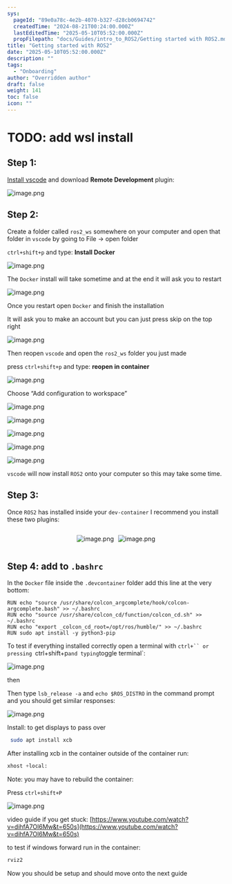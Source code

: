 ```yaml
---
sys:
  pageId: "89e0a78c-4e2b-4070-b327-d28cb0694742"
  createdTime: "2024-08-21T00:24:00.000Z"
  lastEditedTime: "2025-05-10T05:52:00.000Z"
  propFilepath: "docs/Guides/intro_to_ROS2/Getting started with ROS2.md"
title: "Getting started with ROS2"
date: "2025-05-10T05:52:00.000Z"
description: ""
tags:
  - "Onboarding"
author: "Overridden author"
draft: false
weight: 141
toc: false
icon: ""
---
```


# TODO: add wsl install

## Step 1:

[Install vscode](https://code.visualstudio.com/download) and download **Remote Development** plugin:

![image.png](https://prod-files-secure.s3.us-west-2.amazonaws.com/d518164a-d88e-44d1-a4ee-3adb3bd8bce0/efb52993-1881-4a40-b95e-6f020334f022/image.png?X-Amz-Algorithm=AWS4-HMAC-SHA256&X-Amz-Content-Sha256=UNSIGNED-PAYLOAD&X-Amz-Credential=ASIAZI2LB466SNO5KCXY%2F20250607%2Fus-west-2%2Fs3%2Faws4_request&X-Amz-Date=20250607T004159Z&X-Amz-Expires=3600&X-Amz-Security-Token=IQoJb3JpZ2luX2VjEJD%2F%2F%2F%2F%2F%2F%2F%2F%2F%2FwEaCXVzLXdlc3QtMiJHMEUCIHek61OjIboWyb26wnESst6JMb9%2Br1T%2B3gVsIvbskJO8AiEA%2FnkYlAr241PKProxu4EUmEKnQ5dYhBJVKOjlvcShsAMq%2FwMIaRAAGgw2Mzc0MjMxODM4MDUiDFkjBniZ6hl4wYp30SrcA1eWP9ZojMsHHqd7PXp2%2FHS48dxQsJVK8gdwXkaw8qCOfDFezOPx4kdRDvIMBjdFoeErCkyzaLDtRnboDs4ZFrToC7KMOItzA9m%2FQrTosPWwTTPUDPL7GA0GVDF8zICpfMuWe8zRyKd%2Fj5AaB6A9HPM%2BHjFxAPdfTB9WECjPmIy8HDlgir28f8pMzdALP%2BTxQRfn%2FRM0amdTUQUjNlTD9kHi88Xo4WmutFwOb8itUWWqiCKPrLAJP3z5fn2kezk5I0%2FYvU8asCuWJBD45SrY3tcoOaG4TFn8ynSUWhrguqSJQOkJobfr9eqgaOPJm0XKGndn5R6tJncR6jQgMxuBX9UTsU85oOVYzilVwZ5YFfU0H1hI3irQCj1hsQkNmPcfYw5%2FzQCe%2FjuvA9kAUIbu%2F5%2BfTbiBktLr7y%2Fca7ZLwPDkgRChQKdRz1kbet6tmqRygaw6%2B2fJyIXkIN9NJuEWJW9we0N2KLTln85kQOrvVy2Cbp7vwq8BcboMrYDOkfs0e5fhjCMsdHOcYphh5FP1aKeH8XOQF0kWeCgic3VIW76PdnesdlylvvLkS2PPkWZ%2F0dz2UatOoT7OXsaIfS0gdi9ifYWCadf%2Fr1EVEWf2t%2FToW2cwBbOzY8nVlyhXMO2IjsIGOqUB1zrFTeOUEZ8IeYTxK8kqRmChAkLLxSxO6NwlksIzIwgpQlJENRrMH5YwANeAJ%2FHjr00NaYbUw5fX0V4gzrYgbDBO%2Fa%2Fmb8iieaY0%2FUdLQxEyhklyeg11IoPy%2FSJO5BF1j3JLngQSIVAtt2VpBY12aJGNcvgI578zbCiiN%2F4e8hGYx%2Fxf1xYrsQ6LHe6XhZR%2BQ5HbwN6H93jrvHh%2BugJWAF1iafxA&X-Amz-Signature=f2caaad0bf61bc9b01054d8deb817b61a47e4a98d44d21b02a569deffabd9890&X-Amz-SignedHeaders=host&x-id=GetObject)

## Step 2:

Create a folder called `ros2_ws` somewhere on your computer and open that folder in `vscode` by going to File → open folder 

`ctrl+shift+p` and type: **Install Docker**

![image.png](https://prod-files-secure.s3.us-west-2.amazonaws.com/d518164a-d88e-44d1-a4ee-3adb3bd8bce0/2269dc0e-1cd5-47ff-bceb-c04ad9b2eab0/image.png?X-Amz-Algorithm=AWS4-HMAC-SHA256&X-Amz-Content-Sha256=UNSIGNED-PAYLOAD&X-Amz-Credential=ASIAZI2LB466SNO5KCXY%2F20250607%2Fus-west-2%2Fs3%2Faws4_request&X-Amz-Date=20250607T004159Z&X-Amz-Expires=3600&X-Amz-Security-Token=IQoJb3JpZ2luX2VjEJD%2F%2F%2F%2F%2F%2F%2F%2F%2F%2FwEaCXVzLXdlc3QtMiJHMEUCIHek61OjIboWyb26wnESst6JMb9%2Br1T%2B3gVsIvbskJO8AiEA%2FnkYlAr241PKProxu4EUmEKnQ5dYhBJVKOjlvcShsAMq%2FwMIaRAAGgw2Mzc0MjMxODM4MDUiDFkjBniZ6hl4wYp30SrcA1eWP9ZojMsHHqd7PXp2%2FHS48dxQsJVK8gdwXkaw8qCOfDFezOPx4kdRDvIMBjdFoeErCkyzaLDtRnboDs4ZFrToC7KMOItzA9m%2FQrTosPWwTTPUDPL7GA0GVDF8zICpfMuWe8zRyKd%2Fj5AaB6A9HPM%2BHjFxAPdfTB9WECjPmIy8HDlgir28f8pMzdALP%2BTxQRfn%2FRM0amdTUQUjNlTD9kHi88Xo4WmutFwOb8itUWWqiCKPrLAJP3z5fn2kezk5I0%2FYvU8asCuWJBD45SrY3tcoOaG4TFn8ynSUWhrguqSJQOkJobfr9eqgaOPJm0XKGndn5R6tJncR6jQgMxuBX9UTsU85oOVYzilVwZ5YFfU0H1hI3irQCj1hsQkNmPcfYw5%2FzQCe%2FjuvA9kAUIbu%2F5%2BfTbiBktLr7y%2Fca7ZLwPDkgRChQKdRz1kbet6tmqRygaw6%2B2fJyIXkIN9NJuEWJW9we0N2KLTln85kQOrvVy2Cbp7vwq8BcboMrYDOkfs0e5fhjCMsdHOcYphh5FP1aKeH8XOQF0kWeCgic3VIW76PdnesdlylvvLkS2PPkWZ%2F0dz2UatOoT7OXsaIfS0gdi9ifYWCadf%2Fr1EVEWf2t%2FToW2cwBbOzY8nVlyhXMO2IjsIGOqUB1zrFTeOUEZ8IeYTxK8kqRmChAkLLxSxO6NwlksIzIwgpQlJENRrMH5YwANeAJ%2FHjr00NaYbUw5fX0V4gzrYgbDBO%2Fa%2Fmb8iieaY0%2FUdLQxEyhklyeg11IoPy%2FSJO5BF1j3JLngQSIVAtt2VpBY12aJGNcvgI578zbCiiN%2F4e8hGYx%2Fxf1xYrsQ6LHe6XhZR%2BQ5HbwN6H93jrvHh%2BugJWAF1iafxA&X-Amz-Signature=20ad3880ed71cabf332d1387a49d1cc0f9cc74bdb00441fc711422d7c16e774a&X-Amz-SignedHeaders=host&x-id=GetObject)

The `Docker` install will take sometime and at the end it will ask you to restart

![image.png](https://prod-files-secure.s3.us-west-2.amazonaws.com/d518164a-d88e-44d1-a4ee-3adb3bd8bce0/ed233f78-be33-4b1f-b89c-9c346c0e961e/image.png?X-Amz-Algorithm=AWS4-HMAC-SHA256&X-Amz-Content-Sha256=UNSIGNED-PAYLOAD&X-Amz-Credential=ASIAZI2LB466SNO5KCXY%2F20250607%2Fus-west-2%2Fs3%2Faws4_request&X-Amz-Date=20250607T004159Z&X-Amz-Expires=3600&X-Amz-Security-Token=IQoJb3JpZ2luX2VjEJD%2F%2F%2F%2F%2F%2F%2F%2F%2F%2FwEaCXVzLXdlc3QtMiJHMEUCIHek61OjIboWyb26wnESst6JMb9%2Br1T%2B3gVsIvbskJO8AiEA%2FnkYlAr241PKProxu4EUmEKnQ5dYhBJVKOjlvcShsAMq%2FwMIaRAAGgw2Mzc0MjMxODM4MDUiDFkjBniZ6hl4wYp30SrcA1eWP9ZojMsHHqd7PXp2%2FHS48dxQsJVK8gdwXkaw8qCOfDFezOPx4kdRDvIMBjdFoeErCkyzaLDtRnboDs4ZFrToC7KMOItzA9m%2FQrTosPWwTTPUDPL7GA0GVDF8zICpfMuWe8zRyKd%2Fj5AaB6A9HPM%2BHjFxAPdfTB9WECjPmIy8HDlgir28f8pMzdALP%2BTxQRfn%2FRM0amdTUQUjNlTD9kHi88Xo4WmutFwOb8itUWWqiCKPrLAJP3z5fn2kezk5I0%2FYvU8asCuWJBD45SrY3tcoOaG4TFn8ynSUWhrguqSJQOkJobfr9eqgaOPJm0XKGndn5R6tJncR6jQgMxuBX9UTsU85oOVYzilVwZ5YFfU0H1hI3irQCj1hsQkNmPcfYw5%2FzQCe%2FjuvA9kAUIbu%2F5%2BfTbiBktLr7y%2Fca7ZLwPDkgRChQKdRz1kbet6tmqRygaw6%2B2fJyIXkIN9NJuEWJW9we0N2KLTln85kQOrvVy2Cbp7vwq8BcboMrYDOkfs0e5fhjCMsdHOcYphh5FP1aKeH8XOQF0kWeCgic3VIW76PdnesdlylvvLkS2PPkWZ%2F0dz2UatOoT7OXsaIfS0gdi9ifYWCadf%2Fr1EVEWf2t%2FToW2cwBbOzY8nVlyhXMO2IjsIGOqUB1zrFTeOUEZ8IeYTxK8kqRmChAkLLxSxO6NwlksIzIwgpQlJENRrMH5YwANeAJ%2FHjr00NaYbUw5fX0V4gzrYgbDBO%2Fa%2Fmb8iieaY0%2FUdLQxEyhklyeg11IoPy%2FSJO5BF1j3JLngQSIVAtt2VpBY12aJGNcvgI578zbCiiN%2F4e8hGYx%2Fxf1xYrsQ6LHe6XhZR%2BQ5HbwN6H93jrvHh%2BugJWAF1iafxA&X-Amz-Signature=10a22be93e98e2f42efe66176d4145b74bebe1463e2d4a3a0604e68ac06f93cf&X-Amz-SignedHeaders=host&x-id=GetObject)

Once you restart open `Docker` and finish the installation

It will ask you to make an account but you can just press skip on the top right

![image.png](https://prod-files-secure.s3.us-west-2.amazonaws.com/d518164a-d88e-44d1-a4ee-3adb3bd8bce0/21010ad9-1659-4fd9-9f59-9932a09b2a3d/image.png?X-Amz-Algorithm=AWS4-HMAC-SHA256&X-Amz-Content-Sha256=UNSIGNED-PAYLOAD&X-Amz-Credential=ASIAZI2LB466SNO5KCXY%2F20250607%2Fus-west-2%2Fs3%2Faws4_request&X-Amz-Date=20250607T004159Z&X-Amz-Expires=3600&X-Amz-Security-Token=IQoJb3JpZ2luX2VjEJD%2F%2F%2F%2F%2F%2F%2F%2F%2F%2FwEaCXVzLXdlc3QtMiJHMEUCIHek61OjIboWyb26wnESst6JMb9%2Br1T%2B3gVsIvbskJO8AiEA%2FnkYlAr241PKProxu4EUmEKnQ5dYhBJVKOjlvcShsAMq%2FwMIaRAAGgw2Mzc0MjMxODM4MDUiDFkjBniZ6hl4wYp30SrcA1eWP9ZojMsHHqd7PXp2%2FHS48dxQsJVK8gdwXkaw8qCOfDFezOPx4kdRDvIMBjdFoeErCkyzaLDtRnboDs4ZFrToC7KMOItzA9m%2FQrTosPWwTTPUDPL7GA0GVDF8zICpfMuWe8zRyKd%2Fj5AaB6A9HPM%2BHjFxAPdfTB9WECjPmIy8HDlgir28f8pMzdALP%2BTxQRfn%2FRM0amdTUQUjNlTD9kHi88Xo4WmutFwOb8itUWWqiCKPrLAJP3z5fn2kezk5I0%2FYvU8asCuWJBD45SrY3tcoOaG4TFn8ynSUWhrguqSJQOkJobfr9eqgaOPJm0XKGndn5R6tJncR6jQgMxuBX9UTsU85oOVYzilVwZ5YFfU0H1hI3irQCj1hsQkNmPcfYw5%2FzQCe%2FjuvA9kAUIbu%2F5%2BfTbiBktLr7y%2Fca7ZLwPDkgRChQKdRz1kbet6tmqRygaw6%2B2fJyIXkIN9NJuEWJW9we0N2KLTln85kQOrvVy2Cbp7vwq8BcboMrYDOkfs0e5fhjCMsdHOcYphh5FP1aKeH8XOQF0kWeCgic3VIW76PdnesdlylvvLkS2PPkWZ%2F0dz2UatOoT7OXsaIfS0gdi9ifYWCadf%2Fr1EVEWf2t%2FToW2cwBbOzY8nVlyhXMO2IjsIGOqUB1zrFTeOUEZ8IeYTxK8kqRmChAkLLxSxO6NwlksIzIwgpQlJENRrMH5YwANeAJ%2FHjr00NaYbUw5fX0V4gzrYgbDBO%2Fa%2Fmb8iieaY0%2FUdLQxEyhklyeg11IoPy%2FSJO5BF1j3JLngQSIVAtt2VpBY12aJGNcvgI578zbCiiN%2F4e8hGYx%2Fxf1xYrsQ6LHe6XhZR%2BQ5HbwN6H93jrvHh%2BugJWAF1iafxA&X-Amz-Signature=f8034b0bfcc1bee9d3c609628a9e38fb1c8fcec2ae370f7c226eef6d3a05e60c&X-Amz-SignedHeaders=host&x-id=GetObject)

Then reopen `vscode` and open the `ros2_ws` folder you just made

press `ctrl+shift+p` and type: **reopen in container**

![image.png](https://prod-files-secure.s3.us-west-2.amazonaws.com/d518164a-d88e-44d1-a4ee-3adb3bd8bce0/4e93b8c2-41ad-488c-8095-c74205196118/image.png?X-Amz-Algorithm=AWS4-HMAC-SHA256&X-Amz-Content-Sha256=UNSIGNED-PAYLOAD&X-Amz-Credential=ASIAZI2LB466SNO5KCXY%2F20250607%2Fus-west-2%2Fs3%2Faws4_request&X-Amz-Date=20250607T004159Z&X-Amz-Expires=3600&X-Amz-Security-Token=IQoJb3JpZ2luX2VjEJD%2F%2F%2F%2F%2F%2F%2F%2F%2F%2FwEaCXVzLXdlc3QtMiJHMEUCIHek61OjIboWyb26wnESst6JMb9%2Br1T%2B3gVsIvbskJO8AiEA%2FnkYlAr241PKProxu4EUmEKnQ5dYhBJVKOjlvcShsAMq%2FwMIaRAAGgw2Mzc0MjMxODM4MDUiDFkjBniZ6hl4wYp30SrcA1eWP9ZojMsHHqd7PXp2%2FHS48dxQsJVK8gdwXkaw8qCOfDFezOPx4kdRDvIMBjdFoeErCkyzaLDtRnboDs4ZFrToC7KMOItzA9m%2FQrTosPWwTTPUDPL7GA0GVDF8zICpfMuWe8zRyKd%2Fj5AaB6A9HPM%2BHjFxAPdfTB9WECjPmIy8HDlgir28f8pMzdALP%2BTxQRfn%2FRM0amdTUQUjNlTD9kHi88Xo4WmutFwOb8itUWWqiCKPrLAJP3z5fn2kezk5I0%2FYvU8asCuWJBD45SrY3tcoOaG4TFn8ynSUWhrguqSJQOkJobfr9eqgaOPJm0XKGndn5R6tJncR6jQgMxuBX9UTsU85oOVYzilVwZ5YFfU0H1hI3irQCj1hsQkNmPcfYw5%2FzQCe%2FjuvA9kAUIbu%2F5%2BfTbiBktLr7y%2Fca7ZLwPDkgRChQKdRz1kbet6tmqRygaw6%2B2fJyIXkIN9NJuEWJW9we0N2KLTln85kQOrvVy2Cbp7vwq8BcboMrYDOkfs0e5fhjCMsdHOcYphh5FP1aKeH8XOQF0kWeCgic3VIW76PdnesdlylvvLkS2PPkWZ%2F0dz2UatOoT7OXsaIfS0gdi9ifYWCadf%2Fr1EVEWf2t%2FToW2cwBbOzY8nVlyhXMO2IjsIGOqUB1zrFTeOUEZ8IeYTxK8kqRmChAkLLxSxO6NwlksIzIwgpQlJENRrMH5YwANeAJ%2FHjr00NaYbUw5fX0V4gzrYgbDBO%2Fa%2Fmb8iieaY0%2FUdLQxEyhklyeg11IoPy%2FSJO5BF1j3JLngQSIVAtt2VpBY12aJGNcvgI578zbCiiN%2F4e8hGYx%2Fxf1xYrsQ6LHe6XhZR%2BQ5HbwN6H93jrvHh%2BugJWAF1iafxA&X-Amz-Signature=1f1253a3e92f1126e99e394133e20dd94171b6fb10d63b408de05901eb1db83c&X-Amz-SignedHeaders=host&x-id=GetObject)

Choose “Add configuration to workspace”

![image.png](https://prod-files-secure.s3.us-west-2.amazonaws.com/d518164a-d88e-44d1-a4ee-3adb3bd8bce0/9560b282-5060-4989-ba37-97e7b2c22476/image.png?X-Amz-Algorithm=AWS4-HMAC-SHA256&X-Amz-Content-Sha256=UNSIGNED-PAYLOAD&X-Amz-Credential=ASIAZI2LB466SNO5KCXY%2F20250607%2Fus-west-2%2Fs3%2Faws4_request&X-Amz-Date=20250607T004159Z&X-Amz-Expires=3600&X-Amz-Security-Token=IQoJb3JpZ2luX2VjEJD%2F%2F%2F%2F%2F%2F%2F%2F%2F%2FwEaCXVzLXdlc3QtMiJHMEUCIHek61OjIboWyb26wnESst6JMb9%2Br1T%2B3gVsIvbskJO8AiEA%2FnkYlAr241PKProxu4EUmEKnQ5dYhBJVKOjlvcShsAMq%2FwMIaRAAGgw2Mzc0MjMxODM4MDUiDFkjBniZ6hl4wYp30SrcA1eWP9ZojMsHHqd7PXp2%2FHS48dxQsJVK8gdwXkaw8qCOfDFezOPx4kdRDvIMBjdFoeErCkyzaLDtRnboDs4ZFrToC7KMOItzA9m%2FQrTosPWwTTPUDPL7GA0GVDF8zICpfMuWe8zRyKd%2Fj5AaB6A9HPM%2BHjFxAPdfTB9WECjPmIy8HDlgir28f8pMzdALP%2BTxQRfn%2FRM0amdTUQUjNlTD9kHi88Xo4WmutFwOb8itUWWqiCKPrLAJP3z5fn2kezk5I0%2FYvU8asCuWJBD45SrY3tcoOaG4TFn8ynSUWhrguqSJQOkJobfr9eqgaOPJm0XKGndn5R6tJncR6jQgMxuBX9UTsU85oOVYzilVwZ5YFfU0H1hI3irQCj1hsQkNmPcfYw5%2FzQCe%2FjuvA9kAUIbu%2F5%2BfTbiBktLr7y%2Fca7ZLwPDkgRChQKdRz1kbet6tmqRygaw6%2B2fJyIXkIN9NJuEWJW9we0N2KLTln85kQOrvVy2Cbp7vwq8BcboMrYDOkfs0e5fhjCMsdHOcYphh5FP1aKeH8XOQF0kWeCgic3VIW76PdnesdlylvvLkS2PPkWZ%2F0dz2UatOoT7OXsaIfS0gdi9ifYWCadf%2Fr1EVEWf2t%2FToW2cwBbOzY8nVlyhXMO2IjsIGOqUB1zrFTeOUEZ8IeYTxK8kqRmChAkLLxSxO6NwlksIzIwgpQlJENRrMH5YwANeAJ%2FHjr00NaYbUw5fX0V4gzrYgbDBO%2Fa%2Fmb8iieaY0%2FUdLQxEyhklyeg11IoPy%2FSJO5BF1j3JLngQSIVAtt2VpBY12aJGNcvgI578zbCiiN%2F4e8hGYx%2Fxf1xYrsQ6LHe6XhZR%2BQ5HbwN6H93jrvHh%2BugJWAF1iafxA&X-Amz-Signature=c21d2ede4da9c03b3fa493ebd1436f032b1d8ab0884dc3c13e75b7aaecc423b9&X-Amz-SignedHeaders=host&x-id=GetObject)

![image.png](https://prod-files-secure.s3.us-west-2.amazonaws.com/d518164a-d88e-44d1-a4ee-3adb3bd8bce0/2ee63f81-886b-48e8-a553-dc6e5eac99e4/image.png?X-Amz-Algorithm=AWS4-HMAC-SHA256&X-Amz-Content-Sha256=UNSIGNED-PAYLOAD&X-Amz-Credential=ASIAZI2LB466SNO5KCXY%2F20250607%2Fus-west-2%2Fs3%2Faws4_request&X-Amz-Date=20250607T004159Z&X-Amz-Expires=3600&X-Amz-Security-Token=IQoJb3JpZ2luX2VjEJD%2F%2F%2F%2F%2F%2F%2F%2F%2F%2FwEaCXVzLXdlc3QtMiJHMEUCIHek61OjIboWyb26wnESst6JMb9%2Br1T%2B3gVsIvbskJO8AiEA%2FnkYlAr241PKProxu4EUmEKnQ5dYhBJVKOjlvcShsAMq%2FwMIaRAAGgw2Mzc0MjMxODM4MDUiDFkjBniZ6hl4wYp30SrcA1eWP9ZojMsHHqd7PXp2%2FHS48dxQsJVK8gdwXkaw8qCOfDFezOPx4kdRDvIMBjdFoeErCkyzaLDtRnboDs4ZFrToC7KMOItzA9m%2FQrTosPWwTTPUDPL7GA0GVDF8zICpfMuWe8zRyKd%2Fj5AaB6A9HPM%2BHjFxAPdfTB9WECjPmIy8HDlgir28f8pMzdALP%2BTxQRfn%2FRM0amdTUQUjNlTD9kHi88Xo4WmutFwOb8itUWWqiCKPrLAJP3z5fn2kezk5I0%2FYvU8asCuWJBD45SrY3tcoOaG4TFn8ynSUWhrguqSJQOkJobfr9eqgaOPJm0XKGndn5R6tJncR6jQgMxuBX9UTsU85oOVYzilVwZ5YFfU0H1hI3irQCj1hsQkNmPcfYw5%2FzQCe%2FjuvA9kAUIbu%2F5%2BfTbiBktLr7y%2Fca7ZLwPDkgRChQKdRz1kbet6tmqRygaw6%2B2fJyIXkIN9NJuEWJW9we0N2KLTln85kQOrvVy2Cbp7vwq8BcboMrYDOkfs0e5fhjCMsdHOcYphh5FP1aKeH8XOQF0kWeCgic3VIW76PdnesdlylvvLkS2PPkWZ%2F0dz2UatOoT7OXsaIfS0gdi9ifYWCadf%2Fr1EVEWf2t%2FToW2cwBbOzY8nVlyhXMO2IjsIGOqUB1zrFTeOUEZ8IeYTxK8kqRmChAkLLxSxO6NwlksIzIwgpQlJENRrMH5YwANeAJ%2FHjr00NaYbUw5fX0V4gzrYgbDBO%2Fa%2Fmb8iieaY0%2FUdLQxEyhklyeg11IoPy%2FSJO5BF1j3JLngQSIVAtt2VpBY12aJGNcvgI578zbCiiN%2F4e8hGYx%2Fxf1xYrsQ6LHe6XhZR%2BQ5HbwN6H93jrvHh%2BugJWAF1iafxA&X-Amz-Signature=da87095c8c02b1d26bb9eb0b5dceb34f7f905a4c076f0dc95105772b8ff3ee22&X-Amz-SignedHeaders=host&x-id=GetObject)

![image.png](https://prod-files-secure.s3.us-west-2.amazonaws.com/d518164a-d88e-44d1-a4ee-3adb3bd8bce0/ae1580b2-b048-407e-aed9-b584224a7a04/image.png?X-Amz-Algorithm=AWS4-HMAC-SHA256&X-Amz-Content-Sha256=UNSIGNED-PAYLOAD&X-Amz-Credential=ASIAZI2LB466SNO5KCXY%2F20250607%2Fus-west-2%2Fs3%2Faws4_request&X-Amz-Date=20250607T004159Z&X-Amz-Expires=3600&X-Amz-Security-Token=IQoJb3JpZ2luX2VjEJD%2F%2F%2F%2F%2F%2F%2F%2F%2F%2FwEaCXVzLXdlc3QtMiJHMEUCIHek61OjIboWyb26wnESst6JMb9%2Br1T%2B3gVsIvbskJO8AiEA%2FnkYlAr241PKProxu4EUmEKnQ5dYhBJVKOjlvcShsAMq%2FwMIaRAAGgw2Mzc0MjMxODM4MDUiDFkjBniZ6hl4wYp30SrcA1eWP9ZojMsHHqd7PXp2%2FHS48dxQsJVK8gdwXkaw8qCOfDFezOPx4kdRDvIMBjdFoeErCkyzaLDtRnboDs4ZFrToC7KMOItzA9m%2FQrTosPWwTTPUDPL7GA0GVDF8zICpfMuWe8zRyKd%2Fj5AaB6A9HPM%2BHjFxAPdfTB9WECjPmIy8HDlgir28f8pMzdALP%2BTxQRfn%2FRM0amdTUQUjNlTD9kHi88Xo4WmutFwOb8itUWWqiCKPrLAJP3z5fn2kezk5I0%2FYvU8asCuWJBD45SrY3tcoOaG4TFn8ynSUWhrguqSJQOkJobfr9eqgaOPJm0XKGndn5R6tJncR6jQgMxuBX9UTsU85oOVYzilVwZ5YFfU0H1hI3irQCj1hsQkNmPcfYw5%2FzQCe%2FjuvA9kAUIbu%2F5%2BfTbiBktLr7y%2Fca7ZLwPDkgRChQKdRz1kbet6tmqRygaw6%2B2fJyIXkIN9NJuEWJW9we0N2KLTln85kQOrvVy2Cbp7vwq8BcboMrYDOkfs0e5fhjCMsdHOcYphh5FP1aKeH8XOQF0kWeCgic3VIW76PdnesdlylvvLkS2PPkWZ%2F0dz2UatOoT7OXsaIfS0gdi9ifYWCadf%2Fr1EVEWf2t%2FToW2cwBbOzY8nVlyhXMO2IjsIGOqUB1zrFTeOUEZ8IeYTxK8kqRmChAkLLxSxO6NwlksIzIwgpQlJENRrMH5YwANeAJ%2FHjr00NaYbUw5fX0V4gzrYgbDBO%2Fa%2Fmb8iieaY0%2FUdLQxEyhklyeg11IoPy%2FSJO5BF1j3JLngQSIVAtt2VpBY12aJGNcvgI578zbCiiN%2F4e8hGYx%2Fxf1xYrsQ6LHe6XhZR%2BQ5HbwN6H93jrvHh%2BugJWAF1iafxA&X-Amz-Signature=84d528cb3d355cf7b6a5a158d1f2af46fb7964b1d49482d2f31cc1780616003f&X-Amz-SignedHeaders=host&x-id=GetObject)

![image.png](https://prod-files-secure.s3.us-west-2.amazonaws.com/d518164a-d88e-44d1-a4ee-3adb3bd8bce0/53255b28-f75e-430f-b9e3-c0ac8577e42b/image.png?X-Amz-Algorithm=AWS4-HMAC-SHA256&X-Amz-Content-Sha256=UNSIGNED-PAYLOAD&X-Amz-Credential=ASIAZI2LB466SNO5KCXY%2F20250607%2Fus-west-2%2Fs3%2Faws4_request&X-Amz-Date=20250607T004159Z&X-Amz-Expires=3600&X-Amz-Security-Token=IQoJb3JpZ2luX2VjEJD%2F%2F%2F%2F%2F%2F%2F%2F%2F%2FwEaCXVzLXdlc3QtMiJHMEUCIHek61OjIboWyb26wnESst6JMb9%2Br1T%2B3gVsIvbskJO8AiEA%2FnkYlAr241PKProxu4EUmEKnQ5dYhBJVKOjlvcShsAMq%2FwMIaRAAGgw2Mzc0MjMxODM4MDUiDFkjBniZ6hl4wYp30SrcA1eWP9ZojMsHHqd7PXp2%2FHS48dxQsJVK8gdwXkaw8qCOfDFezOPx4kdRDvIMBjdFoeErCkyzaLDtRnboDs4ZFrToC7KMOItzA9m%2FQrTosPWwTTPUDPL7GA0GVDF8zICpfMuWe8zRyKd%2Fj5AaB6A9HPM%2BHjFxAPdfTB9WECjPmIy8HDlgir28f8pMzdALP%2BTxQRfn%2FRM0amdTUQUjNlTD9kHi88Xo4WmutFwOb8itUWWqiCKPrLAJP3z5fn2kezk5I0%2FYvU8asCuWJBD45SrY3tcoOaG4TFn8ynSUWhrguqSJQOkJobfr9eqgaOPJm0XKGndn5R6tJncR6jQgMxuBX9UTsU85oOVYzilVwZ5YFfU0H1hI3irQCj1hsQkNmPcfYw5%2FzQCe%2FjuvA9kAUIbu%2F5%2BfTbiBktLr7y%2Fca7ZLwPDkgRChQKdRz1kbet6tmqRygaw6%2B2fJyIXkIN9NJuEWJW9we0N2KLTln85kQOrvVy2Cbp7vwq8BcboMrYDOkfs0e5fhjCMsdHOcYphh5FP1aKeH8XOQF0kWeCgic3VIW76PdnesdlylvvLkS2PPkWZ%2F0dz2UatOoT7OXsaIfS0gdi9ifYWCadf%2Fr1EVEWf2t%2FToW2cwBbOzY8nVlyhXMO2IjsIGOqUB1zrFTeOUEZ8IeYTxK8kqRmChAkLLxSxO6NwlksIzIwgpQlJENRrMH5YwANeAJ%2FHjr00NaYbUw5fX0V4gzrYgbDBO%2Fa%2Fmb8iieaY0%2FUdLQxEyhklyeg11IoPy%2FSJO5BF1j3JLngQSIVAtt2VpBY12aJGNcvgI578zbCiiN%2F4e8hGYx%2Fxf1xYrsQ6LHe6XhZR%2BQ5HbwN6H93jrvHh%2BugJWAF1iafxA&X-Amz-Signature=601580873ebf0fef0ae45667ebcd356c5a35cb65b4c2f76b1e194a329d041505&X-Amz-SignedHeaders=host&x-id=GetObject)

![image.png](https://prod-files-secure.s3.us-west-2.amazonaws.com/d518164a-d88e-44d1-a4ee-3adb3bd8bce0/7c562767-5af9-4ffb-97d1-327bcdf4ee00/image.png?X-Amz-Algorithm=AWS4-HMAC-SHA256&X-Amz-Content-Sha256=UNSIGNED-PAYLOAD&X-Amz-Credential=ASIAZI2LB466SNO5KCXY%2F20250607%2Fus-west-2%2Fs3%2Faws4_request&X-Amz-Date=20250607T004159Z&X-Amz-Expires=3600&X-Amz-Security-Token=IQoJb3JpZ2luX2VjEJD%2F%2F%2F%2F%2F%2F%2F%2F%2F%2FwEaCXVzLXdlc3QtMiJHMEUCIHek61OjIboWyb26wnESst6JMb9%2Br1T%2B3gVsIvbskJO8AiEA%2FnkYlAr241PKProxu4EUmEKnQ5dYhBJVKOjlvcShsAMq%2FwMIaRAAGgw2Mzc0MjMxODM4MDUiDFkjBniZ6hl4wYp30SrcA1eWP9ZojMsHHqd7PXp2%2FHS48dxQsJVK8gdwXkaw8qCOfDFezOPx4kdRDvIMBjdFoeErCkyzaLDtRnboDs4ZFrToC7KMOItzA9m%2FQrTosPWwTTPUDPL7GA0GVDF8zICpfMuWe8zRyKd%2Fj5AaB6A9HPM%2BHjFxAPdfTB9WECjPmIy8HDlgir28f8pMzdALP%2BTxQRfn%2FRM0amdTUQUjNlTD9kHi88Xo4WmutFwOb8itUWWqiCKPrLAJP3z5fn2kezk5I0%2FYvU8asCuWJBD45SrY3tcoOaG4TFn8ynSUWhrguqSJQOkJobfr9eqgaOPJm0XKGndn5R6tJncR6jQgMxuBX9UTsU85oOVYzilVwZ5YFfU0H1hI3irQCj1hsQkNmPcfYw5%2FzQCe%2FjuvA9kAUIbu%2F5%2BfTbiBktLr7y%2Fca7ZLwPDkgRChQKdRz1kbet6tmqRygaw6%2B2fJyIXkIN9NJuEWJW9we0N2KLTln85kQOrvVy2Cbp7vwq8BcboMrYDOkfs0e5fhjCMsdHOcYphh5FP1aKeH8XOQF0kWeCgic3VIW76PdnesdlylvvLkS2PPkWZ%2F0dz2UatOoT7OXsaIfS0gdi9ifYWCadf%2Fr1EVEWf2t%2FToW2cwBbOzY8nVlyhXMO2IjsIGOqUB1zrFTeOUEZ8IeYTxK8kqRmChAkLLxSxO6NwlksIzIwgpQlJENRrMH5YwANeAJ%2FHjr00NaYbUw5fX0V4gzrYgbDBO%2Fa%2Fmb8iieaY0%2FUdLQxEyhklyeg11IoPy%2FSJO5BF1j3JLngQSIVAtt2VpBY12aJGNcvgI578zbCiiN%2F4e8hGYx%2Fxf1xYrsQ6LHe6XhZR%2BQ5HbwN6H93jrvHh%2BugJWAF1iafxA&X-Amz-Signature=15293770c32f200929d30f0c247a465f471cddd71322db51ceb3e5371bf1e894&X-Amz-SignedHeaders=host&x-id=GetObject)

`vscode` will now install `ROS2` onto your computer so this may take some time.

## Step 3:

Once `ROS2` has installed inside your `dev-container` I recommend you install these two plugins:

<div style="display: flex;flex-direction: row; column-gap:10px; max-width: 630px;justify-content: center;">
<div>

![image.png](https://prod-files-secure.s3.us-west-2.amazonaws.com/d518164a-d88e-44d1-a4ee-3adb3bd8bce0/3fc3d550-5a54-4ba1-ba6b-faa01cdb7369/image.png?X-Amz-Algorithm=AWS4-HMAC-SHA256&X-Amz-Content-Sha256=UNSIGNED-PAYLOAD&X-Amz-Credential=ASIAZI2LB466UVTFNKL2%2F20250607%2Fus-west-2%2Fs3%2Faws4_request&X-Amz-Date=20250607T004201Z&X-Amz-Expires=3600&X-Amz-Security-Token=IQoJb3JpZ2luX2VjEJD%2F%2F%2F%2F%2F%2F%2F%2F%2F%2FwEaCXVzLXdlc3QtMiJGMEQCIE7IVzM2kE97%2BbRzOvpMj9oDzWZGFjs7MLhYggOBUukyAiBXADwkegHCOF4wDYe2VFm%2FluKwYJwb9yISLGSIL0%2BmPyr%2FAwhpEAAaDDYzNzQyMzE4MzgwNSIMP78XyntCOny9Q%2FtRKtwDqgKuXWNVN3GFv4bnqIA%2FssbmrIc%2BkON7hi9oha%2FTmbSkxxwRdW%2BUm4BJ%2BLiuu7hfOv5BOKsBkoMYtT4kC%2BcEVAxQmOUOghFcjyocOeWUQ6eqErEkjzCHILi2XECnNkUSKkdDG%2FMNbsSbdDndjBO6bPmfOxsrg1BrCjCTbAAE9VWSTJq5dxmtoq2AdYsC6WeHy8%2B5w%2BpFeFMBRT8sUoyMfYZN3YqvtX3oZH%2FEms2NI85nE1ix3l38hlogBXNP0SwAXS6bHGf8QmG67LSwkAsQfBQybPbYY7J%2FRMhrQd0hKuQmCFupnMQe9hFzWI%2B5jMoLLKTNLARrLd4vyl%2FyND3MY94qQtEktWIIJULm8A0Dsxq32Abep3zo1U51XXAMOwesNG0JUKn9LTUkX05loodkjgHcvSbKQhjUuSnPHe44I7B6BcETUOAksefvsxVw8fE20Ow38ueqxFspsNkPrJdbYEKbddZ5ldfIJQ3dNdKmuiqu8xDSXwcoZG6JfbINYdrJ%2BE0D%2FFFg%2BSfA%2FzBICnMDHpmKajzF3%2FUS0%2F7jY0v0HixvH%2FAgTZwjYkWWOlvxdeNCR9jKGWlVs%2BM91XQyDUTBhKBtmj9j%2F0U1GXj3HWYbXUtszkltKYOuftSzYLcw54iOwgY6pgHMNgqQxyYkm2IPjSQGjmK9BheasiC839h5Z3ePGbVbCbpkX0Bizu6jg57gqkDgly6dLDhT%2FuK1fpPfMMPQ1gLtg6GzpJN5KSWjcaQn%2Fv1Uerbtm0Kyee4ube6RLPZWU2nCb0Eh3%2FvFYGODkgiIZ6xJGfFP78wCF%2Fc6qSQCZroRWA0%2BcxFbFrcG%2FBIGoIJy0ZtoH%2FNh1o1qEwCs7kJsYKY6JFyoVzwM&X-Amz-Signature=bfae81791416a35311286727b7f692fdf07525c5cc5d92c617bca75a4f45d8f6&X-Amz-SignedHeaders=host&x-id=GetObject)

</div>
<div>

![image.png](https://prod-files-secure.s3.us-west-2.amazonaws.com/d518164a-d88e-44d1-a4ee-3adb3bd8bce0/d994cc66-13c2-4093-a5a3-f84cf4601a82/image.png?X-Amz-Algorithm=AWS4-HMAC-SHA256&X-Amz-Content-Sha256=UNSIGNED-PAYLOAD&X-Amz-Credential=ASIAZI2LB4667WWFBLAS%2F20250607%2Fus-west-2%2Fs3%2Faws4_request&X-Amz-Date=20250607T004203Z&X-Amz-Expires=3600&X-Amz-Security-Token=IQoJb3JpZ2luX2VjEJD%2F%2F%2F%2F%2F%2F%2F%2F%2F%2FwEaCXVzLXdlc3QtMiJIMEYCIQDwt5YXWwuPvzGNiFQyPOmBR3axQZAj19UgK07A3JLM8QIhANASnaP8ze60G24RvID1kCzoqz7SQ4ErCP0IKmopWVidKv8DCGkQABoMNjM3NDIzMTgzODA1IgwWt4BxvG0j44pCdmsq3AMF4LiX8Y5rHfPlIuNMynXybYrqJPjuRsnhAQWKwo8nrnoteHXo5DsfQPMdAuSg21j1BNIDODdAqAQYXbb%2B%2F6ZJCWX%2F%2FrNY6bLsaO6Bhh8kDOqEHfhL8tLo%2Bn2CZZd0%2BbCPjC192Hu%2FJW6ixOFcRxj1CeT3YgWvLrzPjdJ9ap%2FLx2n%2FiiGSTjEUSt33DQCebwux78d2Gy1dVCIVHmJ59oAWNDD9YmKlczBjpueX14o036WlqpZXHl%2BfhxL2%2FOf8bxMkTUVuHz52Yf%2Fjx0T%2BRPHaTkxrlpbThs%2BLYKrog2fBrwlHGOpjenAFFm53KpzXaTxG4NXFDK8aH808FJGjo31GT3XO3PedoBh2ph0wc0BGv1NEd4vWsjpJWMkXfSlWn6q0p3wa9G9gLbYTmiQFED3qHbb6%2BOk7evNU3eKyqmmFvUS%2FEsQFlx%2FfkMVWh3lVWLGlcAU6CePBp3my0BqUrvZB4b4WsC8WovR%2BgCD6U0KIZ%2Ft4jE97m6lWmuhdxjiXWZIHPVT4cAU2EGQ9TuHP5VDcK%2FQj6UL%2F0ZFn2YwDZe%2F4ber%2BXMq%2BQUqtqTWat%2Fx3WprcxX4klco%2Byr1634euWSVld%2Byiheo2X6WYRMb0oMehpv90Aouw9j%2BbPGRW5DCXiY7CBjqkAalihMvhG1B%2BLnT6TpzqSidwsciFuTiB%2BUmV4fWgQDyRDVDIusGyJgzL9HRJJVSWSjZJMsvCOBBF2H08VGu89ljNq%2FGHiO7WK5xmT6r2ZM81DfIedCQI%2BkjUgEPJxMnuOsCljbR1L93n6BETEZEtT4YqPhTVpIhox4UAU53Wmp0%2FiCf6J0jIWRB3ka0YiJIcIvBea0LDm01ky16rhbDTz5NWtQ5B&X-Amz-Signature=9bdf4d83d23e638444a3c346460e4522e38d9b9a82e5b263117602ab9eeea7af&X-Amz-SignedHeaders=host&x-id=GetObject)

</div>
</div>

## Step 4: add to `.bashrc`

In the `Docker` file inside the `.devcontainer` folder add this line at the very bottom: 

```docker
RUN echo "source /usr/share/colcon_argcomplete/hook/colcon-argcomplete.bash" >> ~/.bashrc
RUN echo "source /usr/share/colcon_cd/function/colcon_cd.sh" >> ~/.bashrc
RUN echo "export _colcon_cd_root=/opt/ros/humble/" >> ~/.bashrc
RUN sudo apt install -y python3-pip 
```

To test if everything installed correctly open a terminal with `ctrl+`` or pressing `ctrl+shift+p` and typing `toggle terminal`:

![image.png](https://prod-files-secure.s3.us-west-2.amazonaws.com/d518164a-d88e-44d1-a4ee-3adb3bd8bce0/6a4943d8-b04e-4c02-9a58-775f3384d1a5/image.png?X-Amz-Algorithm=AWS4-HMAC-SHA256&X-Amz-Content-Sha256=UNSIGNED-PAYLOAD&X-Amz-Credential=ASIAZI2LB466SNO5KCXY%2F20250607%2Fus-west-2%2Fs3%2Faws4_request&X-Amz-Date=20250607T004159Z&X-Amz-Expires=3600&X-Amz-Security-Token=IQoJb3JpZ2luX2VjEJD%2F%2F%2F%2F%2F%2F%2F%2F%2F%2FwEaCXVzLXdlc3QtMiJHMEUCIHek61OjIboWyb26wnESst6JMb9%2Br1T%2B3gVsIvbskJO8AiEA%2FnkYlAr241PKProxu4EUmEKnQ5dYhBJVKOjlvcShsAMq%2FwMIaRAAGgw2Mzc0MjMxODM4MDUiDFkjBniZ6hl4wYp30SrcA1eWP9ZojMsHHqd7PXp2%2FHS48dxQsJVK8gdwXkaw8qCOfDFezOPx4kdRDvIMBjdFoeErCkyzaLDtRnboDs4ZFrToC7KMOItzA9m%2FQrTosPWwTTPUDPL7GA0GVDF8zICpfMuWe8zRyKd%2Fj5AaB6A9HPM%2BHjFxAPdfTB9WECjPmIy8HDlgir28f8pMzdALP%2BTxQRfn%2FRM0amdTUQUjNlTD9kHi88Xo4WmutFwOb8itUWWqiCKPrLAJP3z5fn2kezk5I0%2FYvU8asCuWJBD45SrY3tcoOaG4TFn8ynSUWhrguqSJQOkJobfr9eqgaOPJm0XKGndn5R6tJncR6jQgMxuBX9UTsU85oOVYzilVwZ5YFfU0H1hI3irQCj1hsQkNmPcfYw5%2FzQCe%2FjuvA9kAUIbu%2F5%2BfTbiBktLr7y%2Fca7ZLwPDkgRChQKdRz1kbet6tmqRygaw6%2B2fJyIXkIN9NJuEWJW9we0N2KLTln85kQOrvVy2Cbp7vwq8BcboMrYDOkfs0e5fhjCMsdHOcYphh5FP1aKeH8XOQF0kWeCgic3VIW76PdnesdlylvvLkS2PPkWZ%2F0dz2UatOoT7OXsaIfS0gdi9ifYWCadf%2Fr1EVEWf2t%2FToW2cwBbOzY8nVlyhXMO2IjsIGOqUB1zrFTeOUEZ8IeYTxK8kqRmChAkLLxSxO6NwlksIzIwgpQlJENRrMH5YwANeAJ%2FHjr00NaYbUw5fX0V4gzrYgbDBO%2Fa%2Fmb8iieaY0%2FUdLQxEyhklyeg11IoPy%2FSJO5BF1j3JLngQSIVAtt2VpBY12aJGNcvgI578zbCiiN%2F4e8hGYx%2Fxf1xYrsQ6LHe6XhZR%2BQ5HbwN6H93jrvHh%2BugJWAF1iafxA&X-Amz-Signature=35bc6cb5d3c58f33b42bebc94dbf71f25b880a84d3c6b2841283981842e3e4b0&X-Amz-SignedHeaders=host&x-id=GetObject)

then 

Then type `lsb_release -a` and `echo $ROS_DISTRO` in the command prompt and you should get similar responses:

![image.png](https://prod-files-secure.s3.us-west-2.amazonaws.com/d518164a-d88e-44d1-a4ee-3adb3bd8bce0/3e635dec-a805-4e85-8b9e-d000e5b71a4e/image.png?X-Amz-Algorithm=AWS4-HMAC-SHA256&X-Amz-Content-Sha256=UNSIGNED-PAYLOAD&X-Amz-Credential=ASIAZI2LB466SNO5KCXY%2F20250607%2Fus-west-2%2Fs3%2Faws4_request&X-Amz-Date=20250607T004159Z&X-Amz-Expires=3600&X-Amz-Security-Token=IQoJb3JpZ2luX2VjEJD%2F%2F%2F%2F%2F%2F%2F%2F%2F%2FwEaCXVzLXdlc3QtMiJHMEUCIHek61OjIboWyb26wnESst6JMb9%2Br1T%2B3gVsIvbskJO8AiEA%2FnkYlAr241PKProxu4EUmEKnQ5dYhBJVKOjlvcShsAMq%2FwMIaRAAGgw2Mzc0MjMxODM4MDUiDFkjBniZ6hl4wYp30SrcA1eWP9ZojMsHHqd7PXp2%2FHS48dxQsJVK8gdwXkaw8qCOfDFezOPx4kdRDvIMBjdFoeErCkyzaLDtRnboDs4ZFrToC7KMOItzA9m%2FQrTosPWwTTPUDPL7GA0GVDF8zICpfMuWe8zRyKd%2Fj5AaB6A9HPM%2BHjFxAPdfTB9WECjPmIy8HDlgir28f8pMzdALP%2BTxQRfn%2FRM0amdTUQUjNlTD9kHi88Xo4WmutFwOb8itUWWqiCKPrLAJP3z5fn2kezk5I0%2FYvU8asCuWJBD45SrY3tcoOaG4TFn8ynSUWhrguqSJQOkJobfr9eqgaOPJm0XKGndn5R6tJncR6jQgMxuBX9UTsU85oOVYzilVwZ5YFfU0H1hI3irQCj1hsQkNmPcfYw5%2FzQCe%2FjuvA9kAUIbu%2F5%2BfTbiBktLr7y%2Fca7ZLwPDkgRChQKdRz1kbet6tmqRygaw6%2B2fJyIXkIN9NJuEWJW9we0N2KLTln85kQOrvVy2Cbp7vwq8BcboMrYDOkfs0e5fhjCMsdHOcYphh5FP1aKeH8XOQF0kWeCgic3VIW76PdnesdlylvvLkS2PPkWZ%2F0dz2UatOoT7OXsaIfS0gdi9ifYWCadf%2Fr1EVEWf2t%2FToW2cwBbOzY8nVlyhXMO2IjsIGOqUB1zrFTeOUEZ8IeYTxK8kqRmChAkLLxSxO6NwlksIzIwgpQlJENRrMH5YwANeAJ%2FHjr00NaYbUw5fX0V4gzrYgbDBO%2Fa%2Fmb8iieaY0%2FUdLQxEyhklyeg11IoPy%2FSJO5BF1j3JLngQSIVAtt2VpBY12aJGNcvgI578zbCiiN%2F4e8hGYx%2Fxf1xYrsQ6LHe6XhZR%2BQ5HbwN6H93jrvHh%2BugJWAF1iafxA&X-Amz-Signature=90d0da70f2b7e41c80b709537ca543ee54213275cd8fa0dfe4fea6528734c789&X-Amz-SignedHeaders=host&x-id=GetObject)

Install:  to get displays to pass over

```bash
 sudo apt install xcb
```

After installing xcb in the container outside of the container run:

```python
xhost +local:
```

Note: you may have to rebuild the container:

Press `ctrl+shift+P`

![image.png](https://prod-files-secure.s3.us-west-2.amazonaws.com/d518164a-d88e-44d1-a4ee-3adb3bd8bce0/6c2be660-2618-4c38-9c26-53554f7a0b7b/image.png?X-Amz-Algorithm=AWS4-HMAC-SHA256&X-Amz-Content-Sha256=UNSIGNED-PAYLOAD&X-Amz-Credential=ASIAZI2LB466SNO5KCXY%2F20250607%2Fus-west-2%2Fs3%2Faws4_request&X-Amz-Date=20250607T004159Z&X-Amz-Expires=3600&X-Amz-Security-Token=IQoJb3JpZ2luX2VjEJD%2F%2F%2F%2F%2F%2F%2F%2F%2F%2FwEaCXVzLXdlc3QtMiJHMEUCIHek61OjIboWyb26wnESst6JMb9%2Br1T%2B3gVsIvbskJO8AiEA%2FnkYlAr241PKProxu4EUmEKnQ5dYhBJVKOjlvcShsAMq%2FwMIaRAAGgw2Mzc0MjMxODM4MDUiDFkjBniZ6hl4wYp30SrcA1eWP9ZojMsHHqd7PXp2%2FHS48dxQsJVK8gdwXkaw8qCOfDFezOPx4kdRDvIMBjdFoeErCkyzaLDtRnboDs4ZFrToC7KMOItzA9m%2FQrTosPWwTTPUDPL7GA0GVDF8zICpfMuWe8zRyKd%2Fj5AaB6A9HPM%2BHjFxAPdfTB9WECjPmIy8HDlgir28f8pMzdALP%2BTxQRfn%2FRM0amdTUQUjNlTD9kHi88Xo4WmutFwOb8itUWWqiCKPrLAJP3z5fn2kezk5I0%2FYvU8asCuWJBD45SrY3tcoOaG4TFn8ynSUWhrguqSJQOkJobfr9eqgaOPJm0XKGndn5R6tJncR6jQgMxuBX9UTsU85oOVYzilVwZ5YFfU0H1hI3irQCj1hsQkNmPcfYw5%2FzQCe%2FjuvA9kAUIbu%2F5%2BfTbiBktLr7y%2Fca7ZLwPDkgRChQKdRz1kbet6tmqRygaw6%2B2fJyIXkIN9NJuEWJW9we0N2KLTln85kQOrvVy2Cbp7vwq8BcboMrYDOkfs0e5fhjCMsdHOcYphh5FP1aKeH8XOQF0kWeCgic3VIW76PdnesdlylvvLkS2PPkWZ%2F0dz2UatOoT7OXsaIfS0gdi9ifYWCadf%2Fr1EVEWf2t%2FToW2cwBbOzY8nVlyhXMO2IjsIGOqUB1zrFTeOUEZ8IeYTxK8kqRmChAkLLxSxO6NwlksIzIwgpQlJENRrMH5YwANeAJ%2FHjr00NaYbUw5fX0V4gzrYgbDBO%2Fa%2Fmb8iieaY0%2FUdLQxEyhklyeg11IoPy%2FSJO5BF1j3JLngQSIVAtt2VpBY12aJGNcvgI578zbCiiN%2F4e8hGYx%2Fxf1xYrsQ6LHe6XhZR%2BQ5HbwN6H93jrvHh%2BugJWAF1iafxA&X-Amz-Signature=1356e974fcfe334989fdd9d48d011b653880d170d17bab4fd37fe628187bc56d&X-Amz-SignedHeaders=host&x-id=GetObject)

video guide if you get stuck: [https://www.youtube.com/watch?v=dihfA7Ol6Mw&t=650s](https://www.youtube.com/watch?v=dihfA7Ol6Mw&t=650s)

to test if windows forward run in the container:

```bash
rviz2
```

Now you should be setup and should move onto the next guide 
